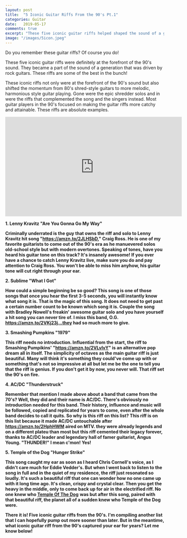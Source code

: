 ```yaml
---
layout: post
title:  "5 Iconic Guitar Riffs From the 90's Pt.1"
categories: Guitar
date:   2019-05-17
comments: true
excerpt: "These five iconic guitar riffs helped shaped the sound of a generation."
image: "/images/5icon.jpeg"
---
```

Do you remember these guitar riffs? Of course you do!

These five iconic guitar riffs were definitely at the forefront of the 90's sound. They became a part of the sound of a generation that was driven by rock guitars. 
These riffs are some of the best in the bunch!

These iconic riffs not only were at the forefront of the 90's sound but also shifted the momentum from 80's shred-style guitars to more melodic,
harmonious style guitar playing. Gone were the epic shredder solos and in were the riffs that complemented the song and the singers instead. Most guitar players in 
the 90's focused on making the guitar riffs more catchy and attainable. These riffs are absolute examples.

<iframe width="560" height="315" src="https://www.youtube.com/embed/fSxxLt9nOUI" frameborder="0" allow="accelerometer; autoplay; encrypted-media; gyroscope; picture-in-picture" allowfullscreen></iframe>

<b>1. Lenny Kravitz "Are You Gonna Go My Way"<b/>

Criminally underrated is the guy that owns the riff and solo to Lenny Kravitz hit song "https://amzn.to/2JLHSbD," Craig Ross. He is one of my
favorite guitarists to come out of the 90's era as he manuevered solos old-school style but with modern overtones. Speaking of tones, 
have you heard his guitar tone on this track? It's insanely awesome! If you ever have a chance to catch Lenny Kravitz live, make sure you do
and pay attention to Craig Ross. You won't be able to miss him anyhow, his guitar tone will cut right through your ear.

<b>2. Sublime "What I Got"<b/>

How could a simple beginning be so good? This song is one of those songs that once you hear the first 3-5 seconds, you will instantly know what
song it is. That is the magic of this song. It does not need to get past a certain number count to be known which song it is. Couple the song
with Bradley Nowell's freakin' awesome guitar solo and you have yourself a hit song you can never tire of. I miss this band, O.G. https://amzn.to/2VKj23j...they had 
so much more to give.

<b>3. Smashing Pumpkins "1979"<b/>

This riff needs no introduction. Influential from the start, the riff to Smashing Pumpikins' "https://amzn.to/2VLvlvY" is an alternative pop dream all in itself.
The simplicity of octaves as the main guitar riff is just beautiful. Many will think it's something they could've come up with or 
something that's not so impressive at all but let me be the one to tell you that the riff is genius. If you don't get it by now, you never will. 
That riff set the 90's on fire.

<b>4. AC/DC "Thunderstruck"<b/>

Remember that mention I made above about a band that came from the 70's? Well, they did and their name is AC/DC. There's obviously no 
introduction needed for this band. Their history, influence and music will be followed, copied and replicated for years to come, even after the whole 
band decides to call it quits. So why is this riff on this list? This riff is on this list because it made AC/DC untouchable after https://amzn.to/2HphHWM aired on MTV.
they were already legends and on a different plateu than most but this riff cemented their legacy forever, thanks to AC/DC leader and legendary hall 
of famer guitarist, Angus Young. "THUNDER!" I mean c'mon! Yes!

<b>5. Temple of the Dog "Hunger Strike"<b/>

This song caught my ear as soon as I heard Chris Cornell's voice, as I didn't care much for Eddie Vedder's. But when I went back to listen to the song
in full and in the quiet of my residence, the riff just resonated so loudly. It's such a beautiful riff that one can wonder how no one came up with it
long time ago. It's clean, crispy and crystal clear. Then you get the heavy in the middle, only to come back up for air in the electrified riff. No one knew
who <a target="_blank" href="https://www.amazon.com/gp/product/B001NTUAFC/ref=as_li_tl?ie=UTF8&camp=1789&creative=9325&creativeASIN=B001NTUAFC&linkCode=as2&tag=ftlg03-20&linkId=5cf87a714069ac3c5b30f17cf449e3cc">Temple Of The Dog</a><img src="//ir-na.amazon-adsystem.com/e/ir?t=ftlg03-20&l=am2&o=1&a=B001NTUAFC" width="1" height="1" border="0" alt="" style="border:none !important; margin:0px !important;" /> was but after this song, paired with that beautiful riff, the planet all of a sudden knew who Temple of the Dog were.

There it is! Five iconic guitar riffs from the 90's. I'm compiling another list that I can hopefully pump out more sooner than later. But in the
meantime, what iconic guitar riff from the 90's captured your ear for years? Let me know below!
